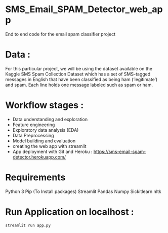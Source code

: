# SMS_Email_SPAM_Detector_web_app
End to end code for the email spam classifier project

# Data :
For this particular project, we will be using the dataset available on the Kaggle SMS Spam Collection Dataset which has a set of SMS-tagged messages in English that have been classified as being ham (‘legitimate’) and spam. Each line holds one message labeled such as spam or ham.


# Workflow stages : 
- Data understanding and exploration
- Feature engineering
- Exploratory data analysis (EDA)
- Data Preprocessing
- Model building and evaluation
- creating the web app with streamlit 
- App deployment with Git and Heroku : https://sms-email-spam-detector.herokuapp.com/

# Requirements
Python 3
Pip (To Install packages)
Streamlit
Pandas
Numpy
Sickitlearn
nltk

# Run Application on localhost :
```python
streamlit run app.py
```